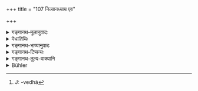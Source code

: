 +++
title = "107 नित्यानध्याय एव"

+++

<details><summary>गङ्गानथ-मूलानुवादः</summary>

In villages and cities, it is always unfit for study, for those who seek for perfect merit; as also in foul-shelling places.—(107).
</details>

<details><summary>मेधातिथिः</summary>

निपुणं धर्मं ये कामयन्ते ते **ग्रामनगयोर्** नाधीयीरन् । **धर्म**शब्दश् च स्वर्गादौ धर्मफले वर्तते । यदि वाधर्मेणाननुवेधो[^१९०] **धर्मस्य नैपुण्यम्**, तेन सुपरिपूर्णो विध्यर्थो ऽनुष्ठितो भवति । अतश् चाशक्तस्यानुज्ञानं भवति । **पूतिगन्धः** कुत्सितगन्धः, तस्मिन् नासिकापथं गच्छत्य् **अनध्यायः** । **सर्वशः** सर्वस्मिन् शवगन्धे ऽपि ॥ ४.१०७ ॥


[^१९०]:
     J: -vedhā
</details>

<details><summary>गङ्गानथ-भाष्यानुवादः</summary>

Those who desire perfect merit, should not study in villages and cities.—The term, ‘*dharma*,’ ‘*merit*’ *stands* for the *result* of merit, in the shape of Heaven, &c. Or, the ‘perfection of merit’ may consist in freedom from all contact with demerit; whereby the entire purport of an Injunction becomes fulfilled. This would imply that the said study may be permissible in cases of disability.

‘*Foul-smelling places*.’— There should be no studying in a place where evil smell reaches the nose.

‘*All*’—*i*.*e*., in all cases of foul smell; *e.g*., even when there is smell of a dead body.—(107)
</details>

<details><summary>गङ्गानथ-टिप्पन्यः</summary>

This verse is quoted in *Vīramitrodaya* (Saṃskāra, p. 534), which
explains ‘*Dharmanaipuṇyakāmāḥ*’ as ‘those who have not yet got up the
Veda adding that for those who have already got up the Veda, there would
be nothing wrong in reading it in the village’;—in *Hemādri* (Kāla, p.
771), which has the following notes:—Those who have completed their
studies and carry it on further only for the sake of acquiring spiritual
merit are here spoken of as ‘*Dharmanaipuṇyakāma*’, those still engaged
in elementary studies are called ‘*vidyānaipuṇyakāma*’; it is for the
former that reading in villages and towns is here prohibited;—in
*Smṛticandrikā* (Saṃskāra, p. 161), which has the same note and adds
that the implication is that for those who are ‘*vidyānaipuṇyakāma*,’
reading in villages and towns is not forbidden;—and in
*Gadādharapaddhati* (Kāla, p. 194), which notes that the holidays laid
down for the ‘*dharmanaipuṇayakāma*’ are not meant for others.
</details>

<details><summary>गङ्गानथ-तुल्य-वाक्यानि</summary>

*Gautama* (16.19).—‘In the proximity of rotting smell, dead body,
Caṇḍāla or Śūdra.’

*Gautama* (16.46).—‘According to some, in the city, it is always unfit
for study.’

*Bodhāyana* (1.11.23).—‘When there is rotting smell in the wind, when
there is fog, and when there are sounds of dancing, music, musical
instruments, weeping, and Sāma-singing,—it will be unfit for study so
long as these last.’

*Āpastamba Dharmasūtra* (1.10.24).—‘Hotting smell.’

Do. (1.10.31).—‘Unseasonable clouds, halos round the sun and the moon,
rainbow, rotting smell in the wind, fog,—in all these cases, it will he
unfit for study, till they last.’

*Vaśiṣṭha* (13.5).—‘At sunset, during the twilight, if there is a dead
body in the house, or a Caṇḍāla, in cities, in places where cowdung has
been lying overnight, or which bear marks of the cowdung, near the
cremation-ground, while one is lying down, or after one has taken part
in a Śrāddha.’

*Yājñavalkya* (1.150).—‘When there is dust-storm or fiery quarters,
during the twilights, when there is fog or when there is danger, while
one is running, when there is rotting smell, and when a
gentleman-visitor has come to the house.’

*Bharadvāja* (Vīramitrodaya-Saṃskāra, p. 530).—‘When there are
fire-portents or dust-storm there should be no reading in the village.’

*Āpastamba* (Do.).—‘When there is meteor-fall or fire-portent, there
should he cessation of the study of all subjects till they last.’
</details>

<details><summary>Bühler</summary>

107	For those who wish to acquire exceedingiy great merit, a continual interruption of the Veda-study (is prescribed) in villages and in towns, and (the Veda-study must) always (cease) when any kind of foul smell (is perceptible).
</details>
